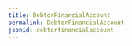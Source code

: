 ```yaml
---
title: DebtorFinancialAccount
permalink: DebtorFinancialAccount
jsonid: debtorfinancialaccount
---
```

